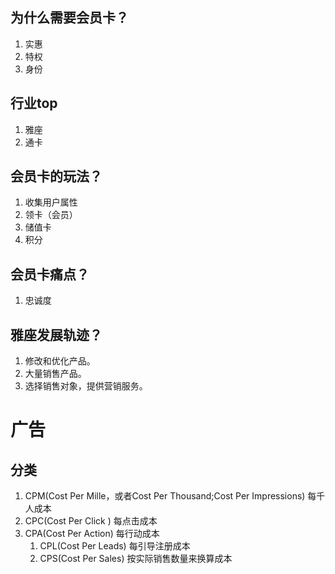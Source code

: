 ## 为什么需要会员卡？

1. 实惠
1. 特权
1. 身份

## 行业top

1. 雅座
1. 通卡

## 会员卡的玩法？

1. 收集用户属性
1. 领卡（会员）
1. 储值卡
1. 积分

## 会员卡痛点？

1. 忠诚度

## 雅座发展轨迹？

1. 修改和优化产品。
1. 大量销售产品。
1. 选择销售对象，提供营销服务。

# 广告

## 分类

1. CPM(Cost Per Mille，或者Cost Per Thousand;Cost Per Impressions) 每千人成本
1. CPC(Cost Per Click ) 每点击成本
1. CPA(Cost Per Action) 每行动成本
	1. CPL(Cost Per Leads) 每引导注册成本
	1. CPS(Cost Per Sales) 按实际销售数量来换算成本

